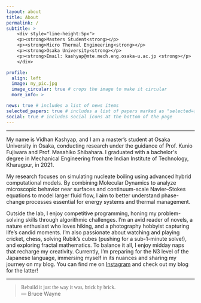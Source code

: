 ```yaml
---
layout: about
title: About
permalink: /
subtitle: >
    <div style="line-height:5px">
    <p><strong>Masters Student<strong></p>
    <p><strong>Micro Thermal Engineering<strong></p>
    <p><strong>Osaka University<strong></p>
    <p><strong>Email: kashyap@mte.mech.eng.osaka-u.ac.jp <strong></p>
    </div>

profile:
  align: left
  image: my_pic.jpg
  image_circular: true # crops the image to make it circular
  more_info: >

news: true # includes a list of news items
selected_papers: true # includes a list of papers marked as "selected={true}"
social: true # includes social icons at the bottom of the page
---
```


<hr>

My name is Vidhan Kashyap, and I am a master’s student at Osaka University in Osaka, conducting research under the guidance of Prof. Kunio Fujiwara and Prof. Masahiko Shibahara. I graduated with a bachelor's degree in Mechanical Engineering from the Indian Institute of Technology, Kharagpur, in 2021.

My research focuses on simulating nucleate boiling using advanced hybrid computational models. By combining Molecular Dynamics to analyze microscopic behavior near surfaces and continuum-scale Navier–Stokes equations to model larger fluid flow, I aim to better understand phase-change processes essential for energy systems and thermal management.

Outside the lab, I enjoy competitive programming, honing my problem-solving skills through algorithmic challenges. I’m an avid reader of novels, a nature enthusiast who loves hiking, and a photography hobbyist capturing life’s candid moments. I’m also passionate about watching and playing cricket, chess, solving Rubik’s cubes (pushing for a sub-1-minute solve!), and exploring fractal mathematics. To balance it all, I enjoy midday naps that recharge my creativity. Currently, I’m preparing for the N3 level of the Japanese language, immersing myself in its nuances and sharing my journey on my blog. You can find me on [Instagram](https://www.instagram.com/vidhankashyap/) and check out my blog for the latter!
<hr>

> <i class="fas fa-quote-left"></i>
> <span style="font-family: 'Gloria Hallelujah', cursive;">Rebuild it just the way it was, brick by brick.</span>
> <i class="fas fa-quote-right"></i><br />
> —&nbsp;Bruce&nbsp;Wayne